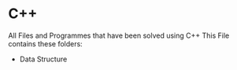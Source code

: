 # C++
All Files and Programmes that have been solved using C++
This File contains these folders:
- Data Structure
